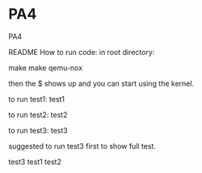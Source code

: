 # PA4
PA4

README
How to run code:
in root directory:

make
make qemu-nox

then the $ shows up and you can start using the kernel.

to run test1:
test1

to run test2:
test2

to run test3:
test3

suggested to run test3 first to show full test.

test3
test1 
test2
